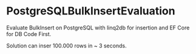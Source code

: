# PostgreSQLBulkInsertEvaluation

Evaluate BulkInsert on PostgreSQL with linq2db for insertion and EF Core for DB Code First.

Solution can inser 100.000 rows in ~ 3 seconds.